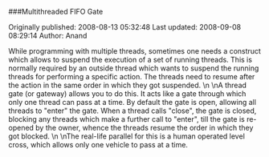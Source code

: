 ###Multithreaded FIFO Gate

Originally published: 2008-08-13 05:32:48
Last updated: 2008-09-08 08:29:14
Author: Anand 

While programming with multiple threads, sometimes one needs a construct which allows to suspend the execution of a set of running threads. This is normally required by an outside thread which wants to suspend the running threads for performing a specific action. The threads need to resume after the action in the same order in which they got suspended. \n\nA thread gate (or gateway) allows you to do this. It acts like a gate through which only one thread can pass at a time. By default the gate is open, allowing all threads to "enter" the gate. When a thread calls "close", the gate is closed, blocking any threads which make a further call to "enter", till the gate is re-opened by the owner, whence the threads resume the order in which they got blocked.\n\nThe real-life parallel for this is a human operated level cross, which allows only one vehicle to pass at a time.